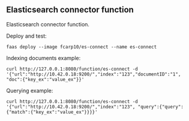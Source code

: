 
## Elasticsearch connector function

Elasticsearch connector function. 

Deploy and test:

```shell
faas deploy --image fcarp10/es-connect --name es-connect
```

Indexing documents example:

```shell
curl http://127.0.0.1:8080/function/es-connect -d '{"url":"http://10.42.0.18:9200/","index":"123","documentID":"1", "doc":{"key_ex":"value_ex"}}'
```

Querying example:

```shell
curl http://127.0.0.1:8080/function/es-connect -d '{"url":"http://10.42.0.18:9200/","index":"123", "query":{"query":{"match":{"key_ex":"value_ex"}}}}'
```

